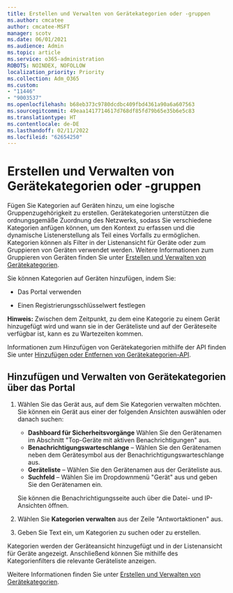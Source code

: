 ```yaml
---
title: Erstellen und Verwalten von Gerätekategorien oder -gruppen
ms.author: cmcatee
author: cmcatee-MSFT
manager: scotv
ms.date: 06/01/2021
ms.audience: Admin
ms.topic: article
ms.service: o365-administration
ROBOTS: NOINDEX, NOFOLLOW
localization_priority: Priority
ms.collection: Adm_O365
ms.custom:
- "11446"
- "9003537"
ms.openlocfilehash: b68eb373c9780dcdbc409fbd4361a90a6a607563
ms.sourcegitcommit: 49eaa1417714617d768df85fd79b65e35b6e5c83
ms.translationtype: HT
ms.contentlocale: de-DE
ms.lasthandoff: 02/11/2022
ms.locfileid: "62654250"
---
```

# <a name="create-and-manage-device-tags-or-groups"></a>Erstellen und Verwalten von Gerätekategorien oder -gruppen

Fügen Sie Kategorien auf Geräten hinzu, um eine logische Gruppenzugehörigkeit zu erstellen. Gerätekategorien unterstützen die ordnungsgemäße Zuordnung des Netzwerks, sodass Sie verschiedene Kategorien anfügen können, um den Kontext zu erfassen und die dynamische Listenerstellung als Teil eines Vorfalls zu ermöglichen. Kategorien können als Filter in der Listenansicht für Geräte oder zum Gruppieren von Geräten verwendet werden. Weitere Informationen zum Gruppieren von Geräten finden Sie unter [Erstellen und Verwalten von Gerätekategorien](https://docs.microsoft.com/microsoft-365/security/defender-endpoint/machine-tags).

Sie können Kategorien auf Geräten hinzufügen, indem Sie:

- Das Portal verwenden

- Einen Registrierungsschlüsselwert festlegen
 
**Hinweis:** Zwischen dem Zeitpunkt, zu dem eine Kategorie zu einem Gerät hinzugefügt wird und wann sie in der Geräteliste und auf der Geräteseite verfügbar ist, kann es zu Wartezeiten kommen.

Informationen zum Hinzufügen von Gerätekategorien mithilfe der API finden Sie unter [Hinzufügen oder Entfernen von Gerätekategorien-API](https://docs.microsoft.com/microsoft-365/security/defender-endpoint/add-or-remove-machine-tags).

## <a name="add-and-manage-device-tags-using-the-portal"></a>Hinzufügen und Verwalten von Gerätekategorien über das Portal

1. Wählen Sie das Gerät aus, auf dem Sie Kategorien verwalten möchten. Sie können ein Gerät aus einer der folgenden Ansichten auswählen oder danach suchen:

    - **Dashboard für Sicherheitsvorgänge** Wählen Sie den Gerätenamen im Abschnitt "Top-Geräte mit aktiven Benachrichtigungen" aus.
    - **Benachrichtigungswarteschlange** – Wählen Sie den Gerätenamen neben dem Gerätesymbol aus der Benachrichtigungswarteschlange aus.
    - **Geräteliste** – Wählen Sie den Gerätenamen aus der Geräteliste aus.
    - **Suchfeld** – Wählen Sie im Dropdownmenü "Gerät" aus und geben Sie den Gerätenamen ein.

    Sie können die Benachrichtigungsseite auch über die Datei- und IP-Ansichten öffnen.

1. Wählen Sie **Kategorien verwalten** aus der Zeile "Antwortaktionen" aus.

1. Geben Sie Text ein, um Kategorien zu suchen oder zu erstellen.

Kategorien werden der Geräteansicht hinzugefügt und in der Listenansicht für Geräte angezeigt. Anschließend können Sie mithilfe des Kategorienfilters die relevante Geräteliste anzeigen.

Weitere Informationen finden Sie unter [Erstellen und Verwalten von Gerätekategorien](https://docs.microsoft.com/microsoft-365/security/defender-endpoint/machine-tags).